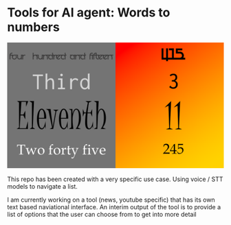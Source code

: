 # Tools for AI agent: Words to numbers
<p align= 'center'>
  <img src = "images/cover.png"
</p>

This repo has been created with a very specific use case. Using voice / STT models to navigate a list.

I am currently working on a tool (news, youtube specific) that has its own text based naviational interface. An interim output of the tool is to provide a list of options that the user can choose from to get into more detail
